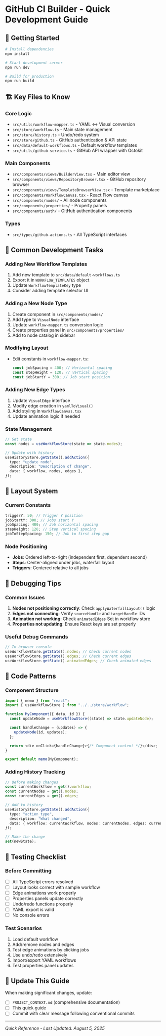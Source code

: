 # GitHub CI Builder - Quick Development Guide

## 🚀 Getting Started

```bash
# Install dependencies
npm install

# Start development server
npm run dev

# Build for production
npm run build
```

## 🏗️ Key Files to Know

### Core Logic

- `src/utils/workflow-mapper.ts` - YAML ↔ Visual conversion
- `src/store/workflow.ts` - Main state management
- `src/store/history.ts` - Undo/redo system
- `src/store/github.ts` - GitHub authentication & API state
- `src/data/default-workflows.ts` - Default workflow templates
- `src/utils/github-service.ts` - GitHub API wrapper with Octokit

### Main Components

- `src/components/views/BuilderView.tsx` - Main editor view
- `src/components/views/RepositoryBrowser.tsx` - GitHub repository browser
- `src/components/views/TemplateBrowserView.tsx` - Template marketplace
- `src/components/WorkflowCanvas.tsx` - React Flow canvas
- `src/components/nodes/` - All node components
- `src/components/properties/` - Property panels
- `src/components/auth/` - GitHub authentication components

### Types

- `src/types/github-actions.ts` - All TypeScript interfaces

## 🎯 Common Development Tasks

### Adding New Workflow Templates

1. Add new template to `src/data/default-workflows.ts`
2. Export it in `WORKFLOW_TEMPLATES` object
3. Update `WorkflowTemplateKey` type
4. Consider adding template selector UI

### Adding a New Node Type

1. Create component in `src/components/nodes/`
2. Add type to `VisualNode` interface
3. Update `workflow-mapper.ts` conversion logic
4. Create properties panel in `src/components/properties/`
5. Add to node catalog in sidebar

### Modifying Layout

- Edit constants in `workflow-mapper.ts`:
  ```typescript
  const jobSpacing = 400; // Horizontal spacing
  const stepHeight = 120; // Vertical spacing
  const jobStartY = 300; // Job start position
  ```

### Adding New Edge Types

1. Update `VisualEdge` interface
2. Modify edge creation in `yamlToVisual()`
3. Add styling in `WorkflowCanvas.tsx`
4. Update animation logic if needed

### State Management

```typescript
// Get state
const nodes = useWorkflowStore(state => state.nodes);

// Update with history
useHistoryStore.getState().addAction({
  type: "update_node",
  description: "Description of change",
  data: { workflow, nodes, edges },
});
```

## 🎨 Layout System

### Current Constants

```typescript
triggerY: 50; // Trigger Y position
jobStartY: 300; // Jobs start Y
jobSpacing: 400; // Job horizontal spacing
stepHeight: 120; // Step vertical spacing
jobToStepSpacing: 150; // Job to first step gap
```

### Node Positioning

- **Jobs**: Ordered left-to-right (independent first, dependent second)
- **Steps**: Center-aligned under jobs, waterfall layout
- **Triggers**: Centered relative to all jobs

## 🔧 Debugging Tips

### Common Issues

1. **Nodes not positioning correctly**: Check `applyWaterfallLayout()` logic
2. **Edges not connecting**: Verify `sourceHandle` and `targetHandle` IDs
3. **Animation not working**: Check `animatedEdges` Set in workflow store
4. **Properties not updating**: Ensure React keys are set properly

### Useful Debug Commands

```javascript
// In browser console
useWorkflowStore.getState().nodes; // Check current nodes
useWorkflowStore.getState().edges; // Check current edges
useWorkflowStore.getState().animatedEdges; // Check animated edges
```

## 📝 Code Patterns

### Component Structure

```typescript
import { memo } from "react";
import { useWorkflowStore } from "../../store/workflow";

function MyComponent({ data, id }) {
  const updateNode = useWorkflowStore((state) => state.updateNode);

  const handleChange = (updates) => {
    updateNode(id, updates);
  };

  return <div onClick={handleChange}>{/* Component content */}</div>;
}

export default memo(MyComponent);
```

### Adding History Tracking

```typescript
// Before making changes
const currentWorkflow = get().workflow;
const currentNodes = get().nodes;
const currentEdges = get().edges;

// Add to history
useHistoryStore.getState().addAction({
  type: "action_type",
  description: "What changed",
  data: { workflow: currentWorkflow, nodes: currentNodes, edges: currentEdges },
});

// Make the change
set(newState);
```

## 🎯 Testing Checklist

### Before Committing

- [ ] All TypeScript errors resolved
- [ ] Layout looks correct with sample workflow
- [ ] Edge animations work properly
- [ ] Properties panels update correctly
- [ ] Undo/redo functions properly
- [ ] YAML export is valid
- [ ] No console errors

### Test Scenarios

1. Load default workflow
2. Add/remove nodes and edges
3. Test edge animations by clicking jobs
4. Use undo/redo extensively
5. Import/export YAML workflows
6. Test properties panel updates

## 🔄 Update This Guide

When making significant changes, update:

- [ ] `PROJECT_CONTEXT.md` (comprehensive documentation)
- [ ] This quick guide
- [ ] Commit with clear message following conventional commits

---

_Quick Reference - Last Updated: August 5, 2025_
